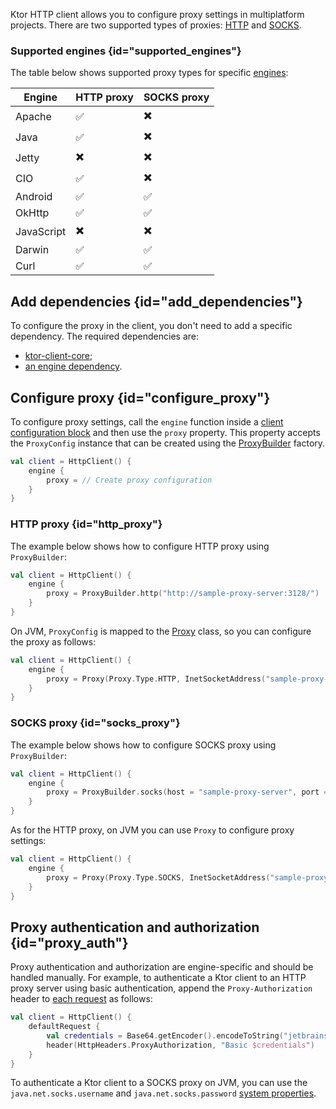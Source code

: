 [//]: # (title: Proxy)

<show-structure for="chapter" depth="2"/>

Ktor HTTP client allows you to configure proxy settings in multiplatform projects. 
There are two supported types of proxies: [HTTP](https://en.wikipedia.org/wiki/Proxy_server#Web_proxy_servers) and [SOCKS](https://en.wikipedia.org/wiki/SOCKS).

### Supported engines {id="supported_engines"}

The table below shows supported proxy types for specific [engines](http-client_engines.md):

| Engine     | HTTP proxy | SOCKS proxy |
|------------|------------|-------------|
| Apache     | ✅          |   ✖️         |
| Java       | ✅          |   ✖️         |
| Jetty      | ✖️          |   ✖️         |
| CIO        | ✅          |   ✖️         |
| Android    | ✅          |   ✅         |
| OkHttp     | ✅          |   ✅         |
| JavaScript | ✖️          |   ✖️         |
| Darwin     | ✅          |   ✅         |
| Curl       | ✅          |   ✅         |


## Add dependencies {id="add_dependencies"}

To configure the proxy in the client, you don't need to add a specific dependency. The required dependencies are:
- [ktor-client-core](client-dependencies.md#client-dependency);
- [an engine dependency](client-dependencies.md#engine-dependency).


## Configure proxy {id="configure_proxy"}

To configure proxy settings, call the `engine` function inside a [client configuration block](create-client.md#configure-client) and then use the `proxy` property.
This property accepts the `ProxyConfig` instance that can be created using the [ProxyBuilder](https://api.ktor.io/ktor-client/ktor-client-core/io.ktor.client.engine/-proxy-builder/index.html) factory.

```kotlin
val client = HttpClient() {
    engine {
        proxy = // Create proxy configuration
    }
}
```

### HTTP proxy {id="http_proxy"}

The example below shows how to configure HTTP proxy using `ProxyBuilder`:

```kotlin
val client = HttpClient() {
    engine {
        proxy = ProxyBuilder.http("http://sample-proxy-server:3128/")
    }
}
```

On JVM, `ProxyConfig` is mapped to the [Proxy](https://docs.oracle.com/javase/7/docs/api/java/lang/reflect/Proxy.html) class, so you can configure the proxy as follows:

```kotlin
val client = HttpClient() {
    engine {
        proxy = Proxy(Proxy.Type.HTTP, InetSocketAddress("sample-proxy-server", 3128))
    }
}
```




### SOCKS proxy {id="socks_proxy"}

The example below shows how to configure SOCKS proxy using `ProxyBuilder`:

```kotlin
val client = HttpClient() {
    engine {
        proxy = ProxyBuilder.socks(host = "sample-proxy-server", port = 1080)
    }
}
```

As for the HTTP proxy, on JVM you can use `Proxy` to configure proxy settings:

```kotlin
val client = HttpClient() {
    engine {
        proxy = Proxy(Proxy.Type.SOCKS, InetSocketAddress("sample-proxy-server", 1080))
    }
}
```


## Proxy authentication and authorization {id="proxy_auth"}

Proxy authentication and authorization are engine-specific and should be handled manually.
For example, to authenticate a Ktor client to an HTTP proxy server using basic authentication, append the `Proxy-Authorization` header to [each request](default-request.md) as follows:

```kotlin
val client = HttpClient() {
    defaultRequest {
        val credentials = Base64.getEncoder().encodeToString("jetbrains:foobar".toByteArray())
        header(HttpHeaders.ProxyAuthorization, "Basic $credentials")
    }
}
```

To authenticate a Ktor client to a SOCKS proxy on JVM, you can use the `java.net.socks.username` and `java.net.socks.password` [system properties](https://docs.oracle.com/javase/7/docs/api/java/net/doc-files/net-properties.html).
